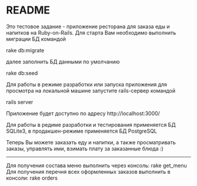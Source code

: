 # README

Это тестовое задание - приложение ресторана для заказа еды и напитков на Ruby-on-Rails.
Для старта Вам необходимо выполнить миграции БД командой 

rake db:migrate

далее заполнить БД данными по умолчанию

rake db:seed

Для работы в режиме разработки или запуска приложения для просмотра на локальной машине запустите rails-сервер командой

rails server

Приложение будет доступно по адресу http://localhost:3000/

Для работы в редиме разработки и тестирования применяется БД SQLite3, в продакшен-режиме применяется БД PostgreSQL

Теперь Вы можете заказать еду и напитки, а также просматривать заказы, управлять ими, взимать плату за заказанные блюда :)

------
Для получения состава меню выполнить через консоль: rake get_menu
Для получения перечня всех оформленных заказов выполнить в консоли: rake orders